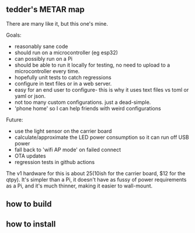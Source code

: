 ## tedder's METAR map

There are many like it, but this one's mine.

Goals:
- reasonably sane code
- should run on a microcontroller (eg esp32)
- can possibly run on a Pi
-  should be able to run it locally for testing, no need to upload to a microcontroller every time.
- hopefully unit tests to catch regressions
- configure in text files or in a web server.
- easy for an end user to configure- this is why it uses text files vs toml or yaml or json.
- not too many custom configurations. just a dead-simple.
- 'phone home' so I can help friends with weird configurations

Future:
- use the light sensor on the carrier board
- calculate/approximate the LED power consumption so it can run off USB power
- fall back to 'wifi AP mode' on failed connect
- OTA updates
- regression tests in github actions

The v1 hardware for this is about $25 ($10ish for the carrier board, $12 for the qtpy). It's simpler than a Pi, it doesn't have as fussy of power requirements as a Pi, and it's much thinner, making it easier to wall-mount.

## how to build

## how to install
